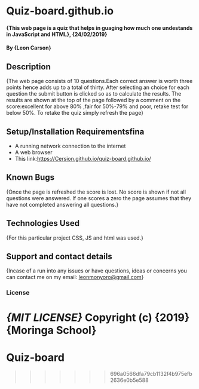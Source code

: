 
# Quiz-board.github.io
#### {This web page is a quiz that helps in guaging how much one undestands in JavaScript and HTML}, {24/02/2019}
#### By **{Leon Carson}**
## Description
{The web page consists of 10 questions.Each correct answer is worth three points hence adds up to a total of thirty. After selecting an choice for each question the submit button is clicked so as to calculate the results. The results are shown at the top of the page followed by a comment on the score:excellent for above 80% ,fair for 50%-79% and poor, retake test for below 50%. To retake the quiz simply refresh the page}
## Setup/Installation Requirementsfina
* A running network connection to the internet
* A web browser
* This link:https://Cersion.github.io/quiz-board.github.io/
## Known Bugs
{Once the page is refreshed the score is lost. No score is shown if not all questions were answered. If one scores a zero the page assumes that they have not completed answering all questions.}
## Technologies Used
{For this particular project CSS, JS and html was used.}
## Support and contact details
{Incase of a run into any issues or have questions, ideas or concerns you can contact me on my email: leonmonyoro@gmail.com}
### License
*{MIT LICENSE}*
Copyright (c) {2019} **{Moringa School}**
=======
# Quiz-board
>>>>>>> 696a0566dfa79cb1132f4b975efb2636e0b5e588
